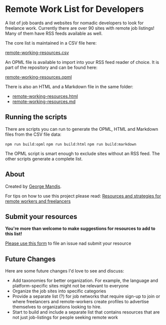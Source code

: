 # Remote Work List for Developers

A list of job boards and websites for nomadic developers to look for freelance work. Currently there are over 90 sites with remote job listings! Many of them have RSS feeds available as well.

The core list is maintained in a CSV file here:

[remote-working-resources.csv](https://github.com/georgemandis/remote-working-list/blob/main/remote-working-resources.csv)

An OPML file is available to import into your RSS feed reader of choice. It is part of the repository and can be found here:

[remote-working-resources.opml](https://github.com/georgemandis/remote-working-list/blob/main/dist/remote-working-resources.opml)

There is also an HTML and a Markdown file in the same folder:
- [remote-working-resources.html](https://github.com/georgemandis/remote-working-list/blob/main/dist/remote-working-resources.html)
- [remote-working-resources.md](https://github.com/georgemandis/remote-working-list/blob/main/dist/remote-working-resources.md)

## Running the scripts

There are scripts you can run to generate the OPML, HTML and Markdown files from the CSV file data:

`npm run build:opml`
`npm run build:html`
`npm run build:markdown`

The OPML script is smart enough to exclude sites without an RSS feed. The other scripts generate a complete list.

## About 
Created by [George Mandis](https://george.mand.is).

For tips on how to use this project please read: [Resources and strategies for remote workers and freelancers
](https://george.mand.is/2017/10/resources-and-strategies-for-remote-workers-and-freelancers/)

## Submit your resources

**You're more than welcome to make suggestions for resources to add to this list!**

[Please use this form](https://github.com/georgemandis/remote-working-list/issues/new?assignees=georgemandis&labels=suggested&template=feature_request.yml&title=%5BSuggested%5D%3A+) to file an issue nad submit your resource



## Future Changes

Here are some future changes I'd love to see and discuss:

- Add taxonomies for better organization. For example, the language and platform-specific sites might not be relevant to everyone
- Organize the job sites into specific categories
- Provide a separate list (?) for job networks that require sign-up to join or where freelancers and remote-workers create profiles to advertise themselves to organizations looking to hire.
- Start to build and include a separate list that contains resources that are not just job-listings for people seeking remote work
